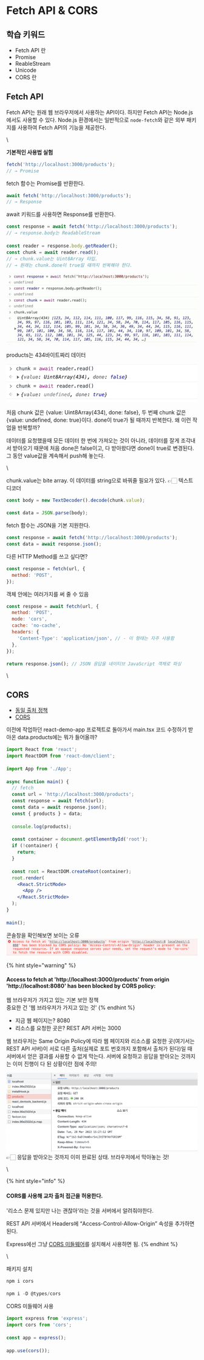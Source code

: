 # Fetch API & CORS

## 학습 키워드

* Fetch API 란
* Promise
* ReableStream
* Unicode
* CORS 란



## Fetch API

Fetch API는 원래 웹 브라우저에서 사용하는 API이다. 하지만 Fetch API는 Node.js에서도 사용할 수 있다. Node.js 환경에서는 일반적으로 `node-fetch`와 같은 외부 패키지를 사용하여 Fetch API의 기능을 제공한다.

\


**기본적인 사용법 실험**

```jsx
fetch('http://localhost:3000/products');
// → Promise
```

fetch 함수는 Promise를 반환한다.

```jsx
await fetch('http://localhost:3000/products');
// → Response
```

await 키워드를 사용하면 Response를 반환한다.

```jsx
const response = await fetch('http://localhost:3000/products');
// → response.body는 ReadableStream

const reader = response.body.getReader();
const chunk = await reader.read();
// → chunk.value는 Uint8Array 타입.
// → 원래는 chunk.done이 true일 때까지 반복해야 한다.
```

![.](images/2023-03-28-20-40-28.png)

products는 434바이트짜리 데이터

![](images/2023-05-25-17-51-51.png)

처음 chunk 값은 {value: Uint8Array(434), done: false}, 두 번째 chunk 값은 {value: undefined, done: true}이다. done이 true가 될 때까지 반복한다. 왜 이런 작업을 반복할까?

데이터를 요청했을때 모든 데이터 한 번에 가져오는 것이 아니라, 데이터를 잘게 조각내서 받아오기 때문에 처음 done은 false이고, 다 받아왔다면 done이 true로 변경된다. 그 동안 value값을 계속해서 push해 놓는다.

\


chunk.value는 bite array. 이 데이터를 string으로 바꿔줄 필요가 있다. 👉🏻 텍스트 디코더

```jsx
const body = new TextDecoder().decode(chunk.value);

const data = JSON.parse(body);
```

fetch 함수는 JSON을 기본 지원한다.

```jsx
const response = await fetch('http://localhost:3000/products');
const data = await response.json();
```

다른 HTTP Method를 쓰고 싶다면?

```jsx
const response = fetch(url, {
  method: 'POST',
});
```

객체 안에는 여러가지를 써 줄 수 있음

```jsx
const respose = await fetch(url, {
  method: 'POST',
  mode: 'cors',
  cache: 'no-cache',
  headers: {
    'Content-Type': 'application/json', // - 이 형태는 자주 사용함
  },
});

return response.json(); // JSON 응답을 네이티브 JavaScript 객체로 파싱
```

\


## CORS

* [동일 출처 정책](https://developer.mozilla.org/ko/docs/Web/Security/Same-origin\_policy)
* [CORS](https://developer.mozilla.org/ko/docs/Web/HTTP/CORS)

이전에 작업하던 react-demo-app 프로젝트로 돌아가서 main.tsx 코드 수정하기 받아온 data.products에는 뭐가 들어올까?

```jsx
import React from 'react';
import ReactDOM from 'react-dom/client';

import App from './App';

async function main() {
  // fetch
  const url = 'http://localhost:3000/products';
  const response = await fetch(url);
  const data = await response.json();
  const { products } = data;

  console.log(products);

  const container = document.getElementById('root');
  if (!container) {
    return;
  }

  const root = ReactDOM.createRoot(container);
  root.render(
    <React.StrictMode>
      <App />
    </React.StrictMode>
  );
}

main();
```

콘솔창을 확인해보면 보이는 오류 ![](images/2023-03-29-00-21-14.png)

{% hint style="warning" %}
#### Access to fetch at 'http://localhost:3000/products' from origin 'http://localhost:8080' has been blocked by CORS policy:

웹 브라우저가 가지고 있는 기본 보안 정책\
중요한 건 '웹 브라우저가 가지고 있는 것'
{% endhint %}

* 지금 웹 페이지는? 8080
* 리소스를 요청한 곳은? REST API 서버는 3000

웹 브라우저는 Same Origin Policy에 따라 웹 페이지와 리소스를 요청한 곳(여기서는 REST API 서버)이 서로 다른 출처(실제로 포트 번호까지 포함해서 출처가 된다)일 때 서버에서 얻은 결과를 사용할 수 없게 막는다. 서버에 요청하고 응답을 받아오는 것까지는 이미 진행이 다 된 상황이란 점에 주의!

![.](images/2023-03-29-00-27-28.png) 👉🏻 응답을 받아오는 것까지 이미 완료된 상태. 브라우저에서 막아놓는 것!

\


{% hint style="info" %}
#### CORS를 사용해 교차 출처 접근을 허용한다.

'리소스 문제 있지만 나는 괜찮아'라는 것을 서버에서 알려줘야한다.

REST API 서버에서 Headers에 “Access-Control-Allow-Origin” 속성을 추가하면 된다.

Express에선 그냥 [CORS 미들웨어](https://expressjs.com/en/resources/middleware/cors.html)를 설치해서 사용하면 됨.
{% endhint %}

\


패키지 설치

```jsx
npm i cors

npm i -D @types/cors
```

CORS 미들웨어 사용

```jsx
import express from 'express';
import cors from 'cors';

const app = express();

app.use(cors());
```
